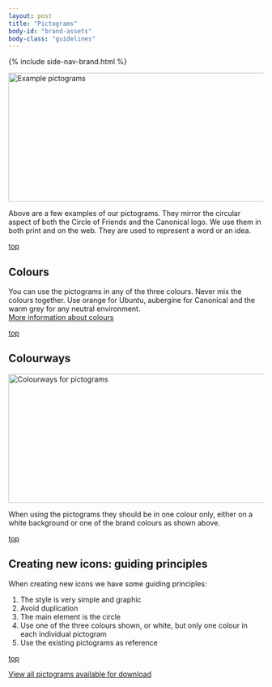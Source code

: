 ```yaml
---
layout: post
title: "Pictograms"
body-id: "brand-assets"
body-class: "guidelines"
---
```


{% include side-nav-brand.html %}

<div id="loop-guidelines" class="ten-col last-col">
<p><img src="https://assets.ubuntu.com/v1/cc35b015-pictograms.gif" alt="Example pictograms" title="pictograms" width="540" height="254" class="alignnone size-full wp-image-538" srcset="https://assets.ubuntu.com/v1/cc35b015-pictograms.gif 540w, https://assets.ubuntu.com/v1/e4a602fe-pictograms-300x141.gif 300w" sizes="(max-width: 540px) 100vw, 540px" /></p>
<p>Above are a few examples of our pictograms. They mirror the circular aspect of both the Circle of Friends and the Canonical logo. We use them in both print and on the web. They are used to represent a word or an idea.</p>
<div class="wp-link-top clearfix"><a href="#">top</a></div>
<h2>Colours</h2>
<p>You can use the pictograms in any of the three colours. Never mix the colours together. Use orange for Ubuntu, aubergine for Canonical and the warm grey for any neutral environment.<br />
<a href="/brand//assets/colour-palette" title="The colour palette">More information about colours</a></p>
<div class="wp-link-top clearfix"><a href="#">top</a></div>
<h2>Colourways</h2>
<p><img src="https://assets.ubuntu.com/v1/f033719e-pictograms-colourways.gif" alt="Colourways for pictograms" title="pictograms-colourways" width="540" height="254" class="alignnone size-full wp-image-545" srcset="https://assets.ubuntu.com/v1/f033719e-pictograms-colourways.gif 540w, https://assets.ubuntu.com/v1/72ae3862-pictograms-colourways-300x141.gif 300w" sizes="(max-width: 540px) 100vw, 540px" /></p>
<p>When using the pictograms they should be in one colour only, either on a white background or one of the brand colours as shown above.</p>
<div class="wp-link-top clearfix"><a href="#">top</a></div>
<h2>Creating new icons: guiding principles</h2>
<p>When creating new icons we have some guiding principles:</p>
<ol>
<li>The style is very simple and graphic</li>
<li>Avoid duplication</li>
<li>The main element is the circle</li>
<li>Use one of the three colours shown, or white, but only one colour in each individual pictogram</li>
<li>Use the existing pictograms as reference</li>
</ol>
<div class="wp-link-top clearfix"><a href="#">top</a></div>
<p><a href="/brand/../downloads?metadata=element-pictogram" title="All pictograms to download">View all pictograms available for download</a></p>
